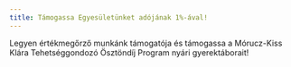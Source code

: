```yaml
---
title: Támogassa Egyesületünket adójának 1%-ával!
---
```

Legyen értékmegőrző munkánk támogatója és támogassa a Mórucz-Kiss Klára Tehetséggondozó Ösztöndíj Program nyári gyerektáborait!
